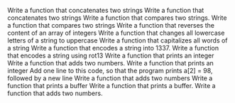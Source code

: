 Write a function that concatenates two strings
Write a function that concatenates two strings
Write a function that compares two strings.
Write a function that compares two strings
Write a function that reverses the content of an array of integers
Write a function that changes all lowercase letters of a string to uppercase
Write a function that capitalizes all words of a string
Write a function that encodes a string into 1337.
Write a function that encodes a string using rot13
Write a function that prints an integer
Write a function that adds two numbers.
Write a function that prints an integer
Add one line to this code, so that the program prints a[2] = 98, followed by a new line
Write a function that adds two numbers
Write a function that prints a buffer
Write a function that prints a buffer.
Write a function that adds two numbers.
